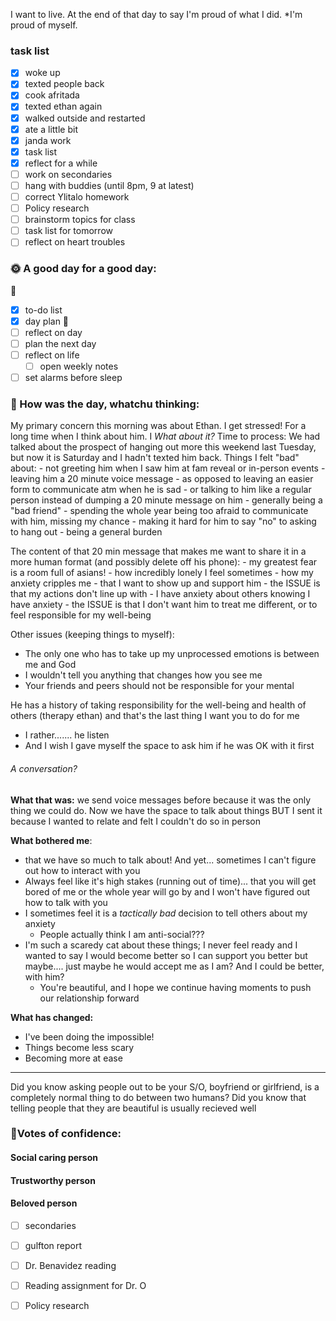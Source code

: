 


I want to live. At the end of that day to say I'm proud of what I did. *I'm proud of myself.



### task list
- [x] woke up
- [x] texted people back
- [x] cook afritada
- [x] texted ethan again
- [x] walked outside and restarted
- [x] ate a little bit
- [x] janda work
- [x] task list
- [x] reflect for a while
- [ ] work on secondaries
- [ ] hang with buddies (until 8pm, 9 at latest)
- [ ] correct Ylitalo homework
- [ ] Policy research
- [ ] brainstorm topics for class
- [ ] task list for tomorrow
- [ ] reflect on heart troubles
### 🌞 A good day for a good day:
🌻
- [x] to-do list
- [x] day plan
🌼
- [ ] reflect on day
- [ ] plan the next day
- [ ] reflect on life
	- [ ] open weekly notes
- [ ] set alarms before sleep
### 📝 How was the day, whatchu thinking:

My primary concern this morning was about Ethan. I get stressed! For a long time when I think about him. I 
*What about it?* Time to process:
	We had talked about the prospect of hanging out more this weekend last Tuesday, but now it is Saturday and I hadn't texted him back.
	Things I felt "bad" about:
	- not greeting him when I saw him at fam reveal or in-person events
	- leaving him a 20 minute voice message 
		- as opposed to leaving an easier form to communicate atm when he is sad
		- or talking to him like a regular person instead of dumping a 20 minute message on him
	- generally being a "bad friend"
	- spending the whole year being too afraid to communicate with him, missing my chance
	- making it hard for him to say "no" to asking to hang out
	- being a general burden 

The content of that 20 min message that makes me want to share it in a more human format (and possibly delete off his phone):
	- my greatest fear is a room full of asians!
	- how incredibly lonely I feel sometimes
	- how my anxiety cripples me
	- that I want to show up and support him
		- the ISSUE is that my actions don't line up with 
	- I have anxiety about others knowing I have anxiety
		- the ISSUE is that I don't want him to treat me different, or to feel responsible for my well-being

Other issues (keeping things to myself):
- The only one who has to take up my unprocessed emotions is between me and God
- I wouldn't tell you anything that changes how you see me
- Your friends and peers should not be responsible for your mental

He has a history of taking responsibility for the well-being and health of others (therapy ethan) and that's the last thing I want you to do for me
- I rather....... he listen
- And I wish I gave myself the space to ask him if he was OK with it first

###### A conversation?
**What that was:** we send voice messages before because it was the only thing we could do. Now we have the space to talk about things BUT I sent it because I wanted to relate and felt I couldn't do so in person

**What bothered me**: 
- that we have so much to talk about! And yet... sometimes I can't figure out how to interact with you
- Always feel like it's high stakes (running out of time)... that you will get bored of me or the whole year will go by and I won't have figured out how to talk with you
- I sometimes feel it is a *tactically bad* decision to tell others about my anxiety
	- People actually think I am anti-social???
- I'm such a scaredy cat about these things; I never feel ready and I wanted to say I would become better so I can support you better but maybe.... just maybe he would accept me as I am? And I could be better, with him?
	- You're beautiful, and I hope we continue having moments to push our relationship forward

**What has changed:** 
- I've been doing the impossible!
- Things become less scary
- Becoming more at ease

---

Did you know asking people out to be your S/O, boyfriend or girlfriend, is a completely normal thing to do between two humans?
Did you know that telling people that they are beautiful is usually recieved well


### 🤚Votes of confidence:

#### Social caring person

#### Trustworthy person

#### Beloved person


- [ ] secondaries

- [ ] gulfton report

- [ ] Dr. Benavidez reading
- [ ] Reading assignment for Dr. O
- [ ] Policy research
